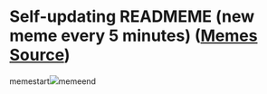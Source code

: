 # Self-updating READMEME (new meme every 5 minutes) ([Memes Source](https://bramses.notion.site/a49c1e962b7646879176ac3b327b6533?v=4d1eda54b170483cb03a40f257231764))

memestart![](https://www.notion.so/image/https%3A%2F%2Fs3-us-west-2.amazonaws.com%2Fsecure.notion-static.com%2Fce46df48-9411-4dce-9529-01e131cd44bf%2FCC0A9DBC-6806-4B39-8CEF-1366A970AC95.jpeg?table=block&id=0ed9ce28-28d4-423e-a008-61ae0dac282b&cache=v2)memeend
